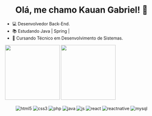 <h1 align="center">
  Olá, me chamo Kauan Gabriel! 👋
</h1>

- 💻 Desenvolvedor Back-End.
- 📚 Estudando Java | Spring |
- 🎒 Cursando Técnico em Desenvolvimento de Sistemas.

<div align="center>
  <a href="https://github.com/Kauan-Ts11">
  <img height="180em" widht="50%" src="https://github-readme-stats.vercel.app/api?username=Kauan-Ts11&show_icons=true&theme=dark&include_all_commits=true&count_private=true" />
  <img height="180em" widht="50%" src="https://github-readme-stats.vercel.app/api/top-langs/?username=Kauan-Ts11&layout=compact&langs_count=7&theme=dark" />
</div>
  
<div align="center" style="display: inline_block"><br>
  <img alt="html5" src="https://img.shields.io/badge/HTML5-E34F26?style=for-the-badge&logo=html5&logoColor=white">
  <img alt="css3" src="https://img.shields.io/badge/CSS3-1572B6?style=for-the-badge&logo=css3&logoColor=white">
  <img alt="php" src="https://img.shields.io/badge/PHP-777BB4?style=for-the-badge&logo=php&logoColor=white">
  <img alt="java" src="https://img.shields.io/badge/Java-ED8B00?style=for-the-badge&logo=java&logoColor=white">
  <img alt="js" src="https://img.shields.io/badge/JavaScript-F7DF1E?style=for-the-badge&logo=javascript&logoColor=black">
  <img alt="react" src="https://img.shields.io/badge/React-20232A?style=for-the-badge&logo=react&logoColor=61DAFB">
  <img alt="reactnative" src="https://img.shields.io/badge/React_Native-20232A?style=for-the-badge&logo=react&logoColor=61DAFB">
  <img alt="mysql" src="https://img.shields.io/badge/MySQL-00000F?style=for-the-badge&logo=mysql&logoColor=white">
</div>

#
